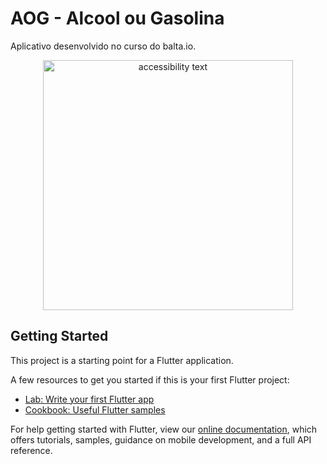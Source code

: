 # AOG - Alcool ou Gasolina

Aplicativo desenvolvido no curso do balta.io.

<p align="center">
  <img src="https://user-images.githubusercontent.com/25222849/89038106-b43aa800-d30d-11ea-897c-5de94cc44df7.jpg" width="400" alt="accessibility text">
</p>

## Getting Started

This project is a starting point for a Flutter application.

A few resources to get you started if this is your first Flutter project:

- [Lab: Write your first Flutter app](https://flutter.dev/docs/get-started/codelab)
- [Cookbook: Useful Flutter samples](https://flutter.dev/docs/cookbook)

For help getting started with Flutter, view our
[online documentation](https://flutter.dev/docs), which offers tutorials,
samples, guidance on mobile development, and a full API reference.
